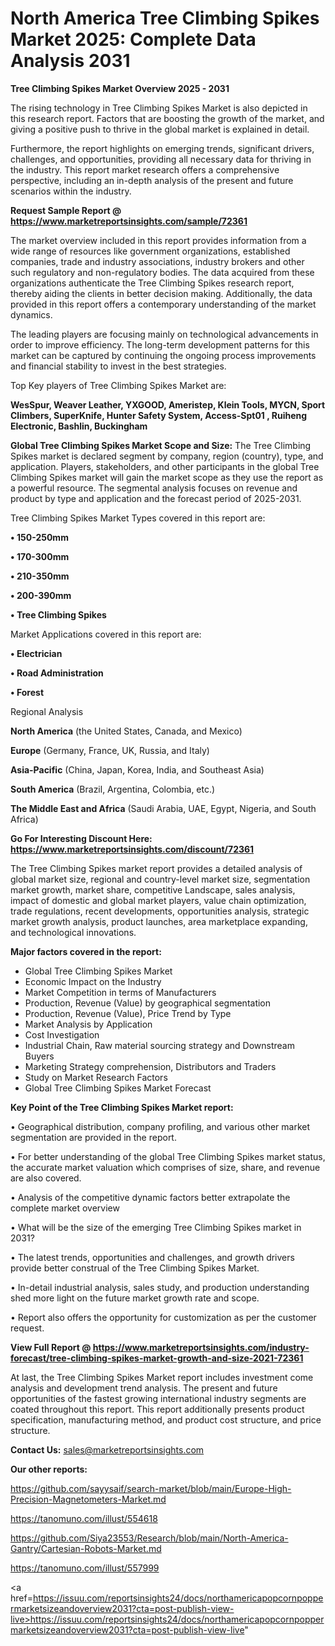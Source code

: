 # North America Tree Climbing Spikes Market 2025: Complete Data Analysis 2031

<Strong> Tree Climbing Spikes Market Overview 2025 - 2031</strong>

The rising technology in Tree Climbing Spikes Market is also depicted in this research report. Factors that are boosting the growth of the market, and giving a positive push to thrive in the global market is explained in detail.

Furthermore, the report highlights on emerging trends, significant drivers, challenges, and opportunities, providing all necessary data for thriving in the industry. This report market research offers a comprehensive perspective, including an in-depth analysis of the present and future scenarios within the industry.

<strong>Request Sample Report @ <a href=https://www.marketreportsinsights.com/sample/72361>https://www.marketreportsinsights.com/sample/72361</a></strong>

The market overview included in this report provides information from a wide range of resources like government organizations, established companies, trade and industry associations, industry brokers and other such regulatory and non-regulatory bodies. The data acquired from these organizations authenticate the Tree Climbing Spikes research report, thereby aiding the clients in better decision making. Additionally, the data provided in this report offers a contemporary understanding of the market dynamics.

The leading players are focusing mainly on technological advancements in order to improve efficiency. The long-term development patterns for this market can be captured by continuing the ongoing process improvements and financial stability to invest in the best strategies.

Top Key players of Tree Climbing Spikes Market are:

<strong>WesSpur, Weaver Leather, YXGOOD, Ameristep, Klein Tools, MYCN, Sport Climbers, SuperKnife, Hunter Safety System, Access-Spt01 , Ruiheng Electronic, Bashlin, Buckingham</strong>

<strong><b>Global Tree Climbing Spikes Market Scope and Size:</b></strong>
The Tree Climbing Spikes market is declared segment by company, region (country), type, and application. Players, stakeholders, and other participants in the global Tree Climbing Spikes market will gain the market scope as they use the report as a powerful resource. The segmental analysis focuses on revenue and product by type and application and the forecast period of 2025-2031.

Tree Climbing Spikes Market Types covered in this report are:

<strong>• 150-250mm

• 170-300mm

• 210-350mm

• 200-390mm

• Tree Climbing Spikes</strong>

Market Applications covered in this report are:

<strong>• Electrician

• Road Administration

• Forest</strong> 

Regional Analysis

<strong>North America</strong> (the United States, Canada, and Mexico)

<strong>Europe</strong> (Germany, France, UK, Russia, and Italy)

<strong>Asia-Pacific</strong> (China, Japan, Korea, India, and Southeast Asia)

<strong>South America</strong> (Brazil, Argentina, Colombia, etc.)

<strong>The Middle East and Africa</strong> (Saudi Arabia, UAE, Egypt, Nigeria, and South Africa)

<strong>Go For Interesting Discount Here: <a href=https://www.marketreportsinsights.com/discount/72361>https://www.marketreportsinsights.com/discount/72361</a></strong>

The Tree Climbing Spikes market report provides a detailed analysis of global market size, regional and country-level market size, segmentation market growth, market share, competitive Landscape, sales analysis, impact of domestic and global market players, value chain optimization, trade regulations, recent developments, opportunities analysis, strategic market growth analysis, product launches, area marketplace expanding, and technological innovations.

<strong><b>Major factors covered in the report:</b></strong>
<ul>
  <li>Global Tree Climbing Spikes Market </li>
  <li>Economic Impact on the Industry</li>
  <li>Market Competition in terms of Manufacturers</li>
  <li>Production, Revenue (Value) by geographical segmentation</li>
  <li>Production, Revenue (Value), Price Trend by Type</li>
  <li>Market Analysis by Application</li>
  <li>Cost Investigation</li>
  <li>Industrial Chain, Raw material sourcing strategy and Downstream Buyers</li>
  <li>Marketing Strategy comprehension, Distributors and Traders</li>
  <li>Study on Market Research Factors</li>
  <li>Global Tree Climbing Spikes Market Forecast</li>
</ul>

<strong><b>Key Point of the Tree Climbing Spikes Market report:</b></strong>

• Geographical distribution, company profiling, and various other market segmentation are provided in the report.

• For better understanding of the global Tree Climbing Spikes market status, the accurate market valuation which comprises of size, share, and revenue are also covered.

• Analysis of the competitive dynamic factors better extrapolate the complete market overview

• What will be the size of the emerging Tree Climbing Spikes market in 2031?

• The latest trends, opportunities and challenges, and growth drivers provide better construal of the Tree Climbing Spikes Market.

• In-detail industrial analysis, sales study, and production understanding shed more light on the future market growth rate and scope.

• Report also offers the opportunity for customization as per the customer request.

<strong><b>View Full Report @ <a href=https://www.marketreportsinsights.com/industry-forecast/tree-climbing-spikes-market-growth-and-size-2021-72361>https://www.marketreportsinsights.com/industry-forecast/tree-climbing-spikes-market-growth-and-size-2021-72361</a></b></strong>


At last, the Tree Climbing Spikes Market report includes investment come analysis and development trend analysis. The present and future opportunities of the fastest growing international industry segments are coated throughout this report. This report additionally presents product specification, manufacturing method, and product cost structure, and price structure.

<strong>Contact Us:</strong>
sales@marketreportsinsights.com

<strong>Our other reports:</strong>

<a href=https://github.com/sayysaif/search-market/blob/main/Europe-High-Precision-Magnetometers-Market.md>https://github.com/sayysaif/search-market/blob/main/Europe-High-Precision-Magnetometers-Market.md</a>

<a href=https://tanomuno.com/illust/554618>https://tanomuno.com/illust/554618</a>

<a href=https://github.com/Siya23553/Research/blob/main/North-America-Gantry/Cartesian-Robots-Market.md>https://github.com/Siya23553/Research/blob/main/North-America-Gantry/Cartesian-Robots-Market.md</a>

<a href=https://tanomuno.com/illust/557999>https://tanomuno.com/illust/557999</a>

<a href=https://issuu.com/reportsinsights24/docs/northamericapopcornpoppermarketsizeandoverview2031?cta=post-publish-view-live>https://issuu.com/reportsinsights24/docs/northamericapopcornpoppermarketsizeandoverview2031?cta=post-publish-view-live</a>"
